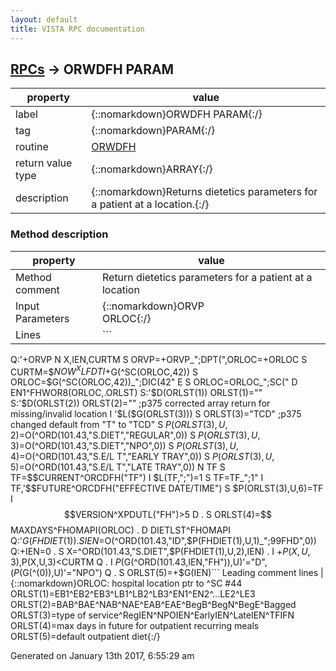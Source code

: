 ```yaml
---
layout: default
title: VISTA RPC documentation
---
```




## [RPCs](TableOfContent.md) &#8594; ORWDFH PARAM 

 property | value 
--- | --- 
 label | {::nomarkdown}ORWDFH PARAM{:/}
 tag | {::nomarkdown}PARAM{:/}
 routine | [ORWDFH](http://code.osehra.org/dox/Routine_ORWDFH_source.html)
 return value type | {::nomarkdown}ARRAY{:/}
 description | {::nomarkdown}Returns dietetics parameters for a patient at a location.{:/}


### Method description

 property | value 
 --- | --- 
 Method comment | Return dietetics parameters for a patient at a location
 Input Parameters | {::nomarkdown}ORVP<br/>ORLOC{:/}
 Lines | ```
 Q:'+ORVP
 N X,IEN,CURTM
 S ORVP=+ORVP_";DPT(",ORLOC=+ORLOC
 S CURTM=$$NOW^XLFDT
 I +$G(^SC(ORLOC,42)) S ORLOC=$G(^SC(ORLOC,42))_";DIC(42"
 E  S ORLOC=ORLOC_";SC("
 D EN1^FHWOR8(ORLOC,.ORLST)
 S:'$D(ORLST(1)) ORLST(1)="" S:'$D(ORLST(2)) ORLST(2)="" ;p375 corrected array return for missing/invalid location
 I '$L($G(ORLST(3))) S ORLST(3)="TCD" ;p375 changed default from "T" to "TCD" 
 S $P(ORLST(3),U,2)=$O(^ORD(101.43,"S.DIET","REGULAR",0))
 S $P(ORLST(3),U,3)=$O(^ORD(101.43,"S.DIET","NPO",0))
 S $P(ORLST(3),U,4)=$O(^ORD(101.43,"S.E/L T","EARLY TRAY",0))
 S $P(ORLST(3),U,5)=$O(^ORD(101.43,"S.E/L T","LATE TRAY",0))
 N TF S TF=$$CURRENT^ORCDFH("TF") I $L(TF,";")=1 S TF=TF_";1"
 I TF,'$$FUTURE^ORCDFH("EFFECTIVE DATE/TIME") S $P(ORLST(3),U,6)=TF
 I $$VERSION^XPDUTL("FH")>5 D
 . S ORLST(4)=$$MAXDAYS^FHOMAPI(ORLOC)
 . D DIETLST^FHOMAPI Q:'$G(FHDIET(1))
 . S IEN=$O(^ORD(101.43,"ID",$P(FHDIET(1),U,1)_";99FHD",0)) Q:+IEN=0
 . S X=^ORD(101.43,"S.DIET",$P(FHDIET(1),U,2),IEN)
 . I +$P(X,U,3),$P(X,U,3)<CURTM Q
 . I $P($G(^ORD(101.43,IEN,"FH")),U)'="D",($P($G(^(0)),U)'="NPO") Q
 . S ORLST(5)=+$G(IEN)```
 Leading comment lines | {::nomarkdown}ORLOC: hospital location ptr to ^SC #44<br/>ORLST(1)=EB1^EB2^EB3^LB1^LB2^LB3^EN1^EN2^...LE2^LE3<br/>ORLST(2)=BAB^BAE^NAB^NAE^EAB^EAE^BegB^BegN^BegE^Bagged<br/>ORLST(3)=type of service^RegIEN^NPOIEN^EarlyIEN^LateIEN^TFIFN<br/>ORLST(4)=max days in future for outpatient recurring meals<br/>ORLST(5)=default outpatient diet{:/}




 Generated on January 13th 2017, 6:55:29 am